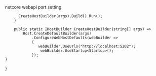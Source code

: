 netcore webapi port setting


          CreateHostBuilder(args).Build().Run();
        }

        public static IHostBuilder CreateHostBuilder(string[] args) =>
            Host.CreateDefaultBuilder(args)
                .ConfigureWebHostDefaults(webBuilder =>
                {
                   webBuilder.UseUrls("http://localhost:5202");
                    webBuilder.UseStartup<Startup>();
                });
    }
}